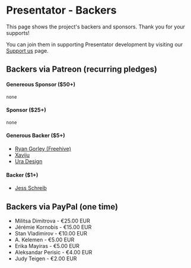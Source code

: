 Presentator - Backers
======================================================================

This page shows the project's backers and sponsors. Thank you for your supports!

You can join them in supporting Presentator development by visiting our [Support us](https://presentator.io/support-us) page.


## Backers via Patreon (recurring pledges)

#### Genereous Sponsor ($50+)
`none`

#### Sponsor ($25+)
`none`

#### Generous Backer ($5+)
- [Ryan Gorley (Freehive)](https://freehive.com/)
- [Xaviju](https://xaviju.github.io/)
- [Ura Design](https://ura.design/)

#### Backer ($1+)
- [Jess Schreib](https://www.facebook.com/JanyalaIllustrations/)


## Backers via PayPal (one time)
- Militsa Dimitrova - €25.00 EUR
- Jérémie Kornobis - €15.00 EUR
- Stan Vladimirov - €10.00 EUR
- A. Kelemen - €5.00 EUR
- Erika Mayiras - €5.00 EUR
- Aleksandar Perisic - €4.00 EUR
- Judy Teigen - €2.00 EUR
